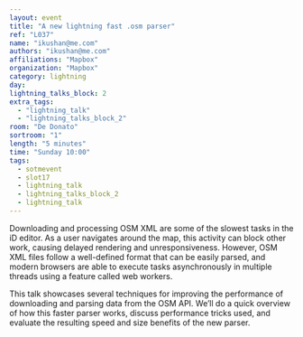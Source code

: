 ```yaml
---
layout: event
title: "A new lightning fast .osm parser"
ref: "L037"
name: "ikushan@me.com"
authors: "ikushan@me.com"
affiliations: "Mapbox"
organization: "Mapbox"
category: lightning
day: 
lightning_talks_block: 2
extra_tags:
  - "lightning_talk"
  - "lightning_talks_block_2"
room: "De Donato"
sortroom: "1"
length: "5 minutes"
time: "Sunday 10:00"
tags:
  - sotmevent
  - slot17
  - lightning_talk
  - lightning_talks_block_2
  - lightning_talk
---
```

Downloading and processing OSM XML are some of the slowest tasks in the iD editor.  As a user navigates around the map, this activity can block other work, causing delayed rendering and unresponsiveness.  However, OSM XML files follow a well-defined format that can be easily parsed, and modern browsers are able to execute tasks asynchronously in multiple threads using a feature called web workers.  

This talk showcases several techniques for improving the performance of downloading and parsing data from the OSM API.  We’ll do a quick overview of how this faster parser works, discuss performance tricks used, and evaluate the resulting speed and size benefits of the new parser.